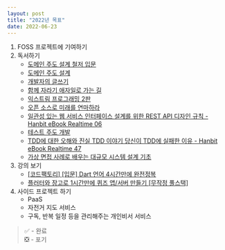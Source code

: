 ```yaml
---
layout: post
title: "2022년 목표"
date: 2022-06-23
---
```


1. FOSS 프로젝트에 기여하기
2. 독서하기
    * [도메인 주도 설계 철저 입문](http://www.yes24.com/Product/Goods/93384475)
    * [도메인 주도 설계](http://www.yes24.com/Product/Goods/5312881)
    * [개발자의 글쓰기](http://www.yes24.com/Product/Goods/79378905)
    * [함께 자라기 애자일로 가는 길](http://www.yes24.com/Product/Goods/67350256)
    * [익스트림 프로그래밍 2판](http://www.yes24.com/Product/Goods/2126201)
    * [오픈 소스로 미래를 연마하라](http://www.yes24.com/Product/Goods/80093196)
    * [일관성 있는 웹 서비스 인터페이스 설계를 위한 REST API 디자인 규칙 - Hanbit eBook Realtime 06](http://www.yes24.com/Product/Goods/17945500)
    * [테스트 주도 개발](http://www.yes24.com/Product/Goods/12246033)
    * [TDD에 대한 오해와 진실 TDD 이야기 당신이 TDD에 실패한 이유 - Hanbit eBook Realtime 47](http://www.yes24.com/Product/Goods/17942905)
    * [가상 면접 사례로 배우는 대규모 시스템 설계 기초](http://www.yes24.com/Product/Goods/102819435)
3. 강의 보기
    * [[코드팩토리] [입문] Dart 언어 4시간만에 완전정복](https://www.inflearn.com/course/dart-%EC%96%B8%EC%96%B4-%EC%9E%85%EB%AC%B8)
    * [플러터와 장고로 1시간만에 퀴즈 앱/서버 만들기 [무작정 풀스택]](https://www.inflearn.com/course/%ED%94%8C%EB%9F%AC%ED%84%B0-%EC%9E%A5%EA%B3%A0-%ED%80%B4%EC%A6%88%EC%95%B1-%EC%84%9C%EB%B2%84-%ED%92%80%EC%8A%A4%ED%83%9D)
4. 사이드 프로젝트 하기
    * PaaS
    * 자전거 지도 서비스
    * 구독, 반복 일정 등을 관리해주는 개인비서 서비스


> ✅ - 완료  
> ❎ - 포기 
